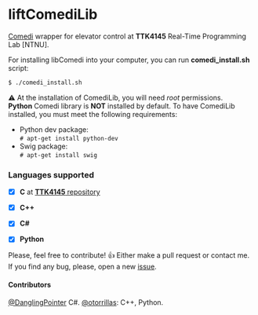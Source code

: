 liftComediLib
====
[Comedi](http://comedi.org:8000/index.html) wrapper for elevator control at **TTK4145** Real-Time Programming Lab [NTNU].

For installing libComedi into your computer, you can run **comedi_install.sh** script:

```bash
$ ./comedi_install.sh
```

:warning: At the installation of ComediLib, you will need *root* permissions.  
**Python** Comedi library is **NOT** installed by default. To have ComediLib installed, you must meet the following requirements:  
- Python dev package:  
`# apt-get install python-dev`
- Swig package:  
`# apt-get install swig`  


### Languages supported

- [x] **C** at [**TTK4145** repository](https://github.com/klasbo/TTK4145/tree/master/Project)
- [x] **C++**
- [x] **C#**
- [x] **Python**


Please, feel free to contribute! :+1:  Either make a pull request or contact me.  
If you find any bug, please, open a new [issue](https://github.com/otorrillas/liftComediLib/issues).  
  
#### Contributors  
[@DanglingPointer](https://github.com/DanglingPointer) C#.
[@otorrillas](https://github.com/otorrillas): C++, Python.  
